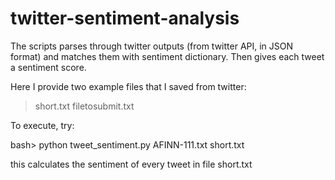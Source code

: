 twitter-sentiment-analysis
==========================




The scripts parses through twitter outputs (from twitter API, in JSON format) and matches them with sentiment dictionary. Then gives each tweet a sentiment score. 


Here I provide two example files that I saved from twitter: 
>short.txt
>filetosubmit.txt


To execute, try:

bash> python tweet_sentiment.py AFINN-111.txt short.txt


this calculates the sentiment of every tweet in file short.txt



